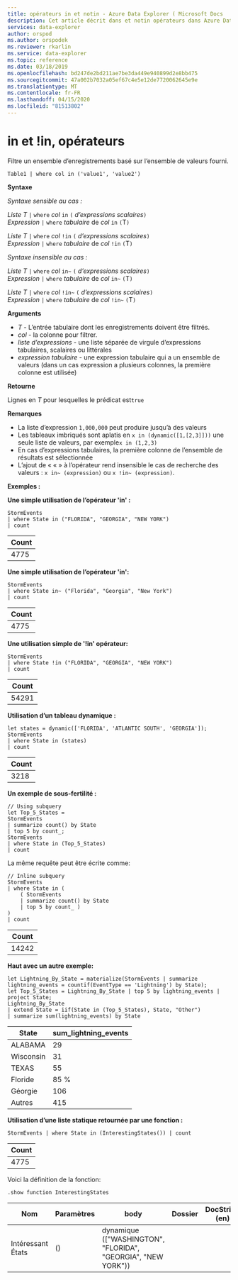 ```yaml
---
title: opérateurs in et notin - Azure Data Explorer ( Microsoft Docs
description: Cet article décrit dans et notin opérateurs dans Azure Data Explorer.
services: data-explorer
author: orspod
ms.author: orspodek
ms.reviewer: rkarlin
ms.service: data-explorer
ms.topic: reference
ms.date: 03/18/2019
ms.openlocfilehash: bd247de2bd211ae7be3da449e940899d2e8bb475
ms.sourcegitcommit: 47a002b7032a05ef67c4e5e12de7720062645e9e
ms.translationtype: MT
ms.contentlocale: fr-FR
ms.lasthandoff: 04/15/2020
ms.locfileid: "81513802"
---
```

# <a name="in-and-in-operators"></a>in et !in, opérateurs

Filtre un ensemble d’enregistrements basé sur l’ensemble de valeurs fourni.

```kusto
Table1 | where col in ('value1', 'value2')
```

**Syntaxe**

*Syntaxe sensible au cas :*

*Liste T* `|` `where` *col* `in` `(` *d’expressions scalaires*`)`   
*Expression* `|` `where` *tabulaire* de *col* `in` `(`T`)`   
 
*Liste T* `|` `where` *col* `!in` `(` *d’expressions scalaires*`)`  
*Expression* `|` `where` *tabulaire* de *col* `!in` `(`T`)`   

*Syntaxe insensible au cas :*

*Liste T* `|` `where` *col* `in~` `(` *d’expressions scalaires*`)`   
*Expression* `|` `where` *tabulaire* de *col* `in~` `(`T`)`   
 
*Liste T* `|` `where` *col* `!in~` `(` *d’expressions scalaires*`)`  
*Expression* `|` `where` *tabulaire* de *col* `!in~` `(`T`)`   

**Arguments**

* *T* - L’entrée tabulaire dont les enregistrements doivent être filtrés.
* *col* - la colonne pour filtrer.
* *liste d’expressions* - une liste séparée de virgule d’expressions tabulaires, scalaires ou littérales  
* *expression tabulaire* - une expression tabulaire qui a un ensemble de valeurs (dans un cas expression a plusieurs colonnes, la première colonne est utilisée)

**Retourne**

Lignes en *T* pour lesquelles le prédicat est`true`

**Remarques**

* La liste d’expression `1,000,000` peut produire jusqu’à des valeurs    
* Les tableaux imbriqués sont aplatis en `x in (dynamic([1,[2,3]]))` une seule liste de valeurs, par exemple`x in (1,2,3)` 
* En cas d’expressions tabulaires, la première colonne de l’ensemble de résultats est sélectionnée   
* L’ajout de « « » à l’opérateur rend insensible le cas de recherche des valeurs : `x in~ (expression)` ou `x !in~ (expression)`.

**Exemples :**  

**Une simple utilisation de l’opérateur 'in' :**  

```kusto
StormEvents 
| where State in ("FLORIDA", "GEORGIA", "NEW YORK") 
| count
```

|Count|
|---|
|4775|  


**Une simple utilisation de l’opérateur 'in':**  

```kusto
StormEvents 
| where State in~ ("Florida", "Georgia", "New York") 
| count
```

|Count|
|---|
|4775|  

**Une utilisation simple de '!in' opérateur:**  

```kusto
StormEvents 
| where State !in ("FLORIDA", "GEORGIA", "NEW YORK") 
| count
```

|Count|
|---|
|54291|  


**Utilisation d’un tableau dynamique :**
```kusto
let states = dynamic(['FLORIDA', 'ATLANTIC SOUTH', 'GEORGIA']);
StormEvents 
| where State in (states)
| count
```

|Count|
|---|
|3218|


**Un exemple de sous-fertilité :**  

```kusto
// Using subquery
let Top_5_States = 
StormEvents
| summarize count() by State
| top 5 by count_; 
StormEvents 
| where State in (Top_5_States) 
| count
```

La même requête peut être écrite comme:

```kusto
// Inline subquery 
StormEvents 
| where State in (
    ( StormEvents
    | summarize count() by State
    | top 5 by count_ )
) 
| count
```

|Count|
|---|
|14242|  

**Haut avec un autre exemple:**  

```kusto
let Lightning_By_State = materialize(StormEvents | summarize lightning_events = countif(EventType == 'Lightning') by State);
let Top_5_States = Lightning_By_State | top 5 by lightning_events | project State; 
Lightning_By_State
| extend State = iif(State in (Top_5_States), State, "Other")
| summarize sum(lightning_events) by State 
```

| State     | sum_lightning_events |
|-----------|----------------------|
| ALABAMA   | 29                   |
| Wisconsin | 31                   |
| TEXAS     | 55                   |
| Floride   | 85 %                   |
| Géorgie   | 106                  |
| Autres     | 415                  |

**Utilisation d’une liste statique retournée par une fonction :**  

```kusto
StormEvents | where State in (InterestingStates()) | count

```

|Count|
|---|
|4775|  


Voici la définition de la fonction:  

```kusto
.show function InterestingStates
```

|Nom|Paramètres|body|Dossier|DocString (en)|
|---|---|---|---|---|
|Intéressant États|()|dynamique (["WASHINGTON", "FLORIDA", "GEORGIA", "NEW YORK"))
